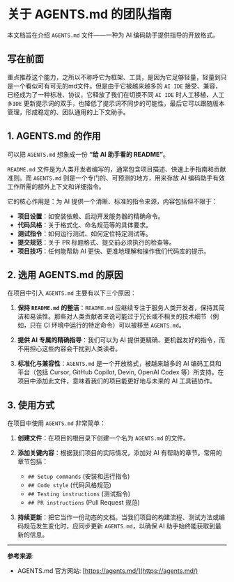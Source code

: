 # 关于 AGENTS.md 的团队指南

本文档旨在介绍 `AGENTS.md` 文件——一种为 AI 编码助手提供指导的开放格式。

## 写在前面

重点推荐这个能力，之所以不称呼它为框架、工具，是因为它足够轻量，轻量到只是一个看似可有可无的md文件。但是由于它被越来越多的 `AI IDE` 接受、兼容，已经成为了一种标准、协议，它释放了我们在切换不同 `AI IDE` 时人工移植、人工 `多IDE` 更新提示词的双手，也降低了提示词不同步的可能性，最后它可以跟随版本管理，形成稳定的、团队通用的上下文助手。

## 1. AGENTS.md 的作用

可以把 `AGENTS.md` 想象成一份 **“给 AI 助手看的 README”**。

`README.md` 文件是为人类开发者编写的，通常包含项目描述、快速上手指南和贡献准则。而 `AGENTS.md` 则是一个专门的、可预测的地方，用来存放 AI 编码助手有效工作所需的额外上下文和详细指令。

它的核心作用是：为 AI 提供一个清晰、标准的指令来源，内容包括但不限于：

- **项目设置**：如安装依赖、启动开发服务器的精确命令。
- **代码风格**：关于格式化、命名规范等的具体要求。
- **测试指令**：如何运行测试、如何定位特定测试等。
- **提交规范**：关于 PR 标题格式、提交前必须执行的检查等。
- **项目技巧**：任何能帮助 AI 更快、更准地理解和操作我们代码库的提示。

## 2. 选用 AGENTS.md 的原因

在项目中引入 `AGENTS.md` 主要有以下三个原因：

1.  **保持 `README.md` 的整洁**：`README.md` 应继续专注于服务人类开发者，保持其简洁和易读性。那些对人类贡献者来说可能过于冗长或不相关的技术细节（例如，只在 CI 环境中运行的特定命令）可以被移至 `AGENTS.md`。

2.  **提供 AI 专属的精确指导**：我们可以为 AI 提供更精确、更机器友好的指令，而不用担心这些内容会干扰到人类读者。

3.  **标准化与兼容性**：`AGENTS.md` 是一个开放格式，被越来越多的 AI 编码工具和平台（包括 Cursor, GitHub Copilot, Devin, OpenAI Codex 等）所支持。在项目中添加此文件，意味着我们的项目能更好地与未来的 AI 工具链协作。

## 3. 使用方式

在项目中使用 `AGENTS.md` 非常简单：

1.  **创建文件**：在项目的根目录下创建一个名为 `AGENTS.md` 的文件。

2.  **添加关键内容**：根据我们项目的实际情况，添加对 AI 有帮助的章节。常用的章节包括：
    - `## Setup commands` (安装和运行指令)
    - `## Code style` (代码风格规范)
    - `## Testing instructions` (测试指令)
    - `## PR instructions` (Pull Request 规范)

3.  **持续更新**：把它当作一份动态的文档。当我们项目的构建流程、测试方法或编码规范发生变化时，应同步更新 `AGENTS.md`，以确保 AI 助手始终能获取到最新的信息。

---

**参考来源**:

- AGENTS.md 官方网站: [https://agents.md/](https://agents.md/)
